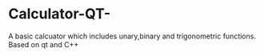 # Calculator-QT-
A basic calcuator which includes unary,binary and trigonometric functions. Based on qt and C++
